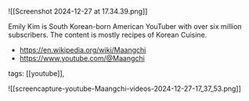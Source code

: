 ![[Screenshot 2024-12-27 at 17.34.39.png]]

Emily Kim is South Korean-born American YouTuber with over six million subscribers. The content is mostly recipes of Korean Cuisine.

* https://en.wikipedia.org/wiki/Maangchi
* https://www.youtube.com/@Maangchi


tags: [[youtube]],



![[screencapture-youtube-Maangchi-videos-2024-12-27-17_37_53.png]]